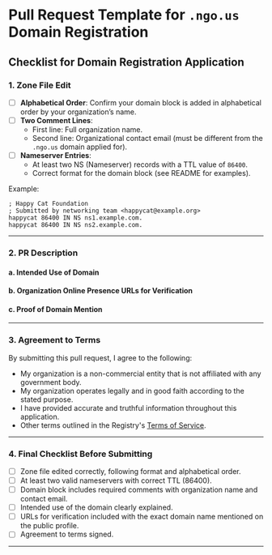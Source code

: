 # Pull Request Template for `.ngo.us` Domain Registration

<!-- 
Thank you for applying to register a domain under the `.ngo.us` namespace. Please follow this template carefully to ensure a smooth review and approval process. Pull requests that do not meet the guidelines will be delayed or rejected.

Each section below contains instructions that you need to complete. Make sure to provide the required information in the relevant sections. These instructions are only visible when editing the pull request and will not appear in the final submission.
-->

## Checklist for Domain Registration Application

### 1. Zone File Edit
<!-- 
Ensure that the zone file (`db.ngo.us`) is edited according to the instructions in the README. Each domain block should be in alphabetical order by your organization’s name. Don't forget to include two comment lines with your organization's name and contact email. 
-->
- [ ] **Alphabetical Order**: Confirm your domain block is added in alphabetical order by your organization’s name.
- [ ] **Two Comment Lines**: 
  - First line: Full organization name.
  - Second line: Organizational contact email (must be different from the `.ngo.us` domain applied for).
- [ ] **Nameserver Entries**:
  - At least two NS (Nameserver) records with a TTL value of `86400`.
  - Correct format for the domain block (see README for examples).

Example:
```
; Happy Cat Foundation
; Submitted by networking team <happycat@example.org>
happycat 86400 IN NS ns1.example.com.
happycat 86400 IN NS ns2.example.com.
```

---

### 2. PR Description

#### a. **Intended Use of Domain**
<!-- 
Please provide as much detail as possible on how you intend to use the domain. This will help us understand the purpose of your application. The more detailed your explanation, the better.

- **Example**:  
  "We intend to use `happycat.ngo.us` to promote awareness and resources for stray cat care in our local community. The domain will host a website where visitors can learn about our work, make donations, and access our contact information."
-->



#### b. **Organization Online Presence URLs for Verification**
<!-- 
List the URLs where your organization’s online presence can be verified (e.g., social media profiles, website). These URLs should provide sufficient information about your organization’s mission and activities.

- **Example**:
  - Facebook: https://facebook.com/happycatfoundation
  - Twitter: https://twitter.com/happycatngo
-->



#### c. **Proof of Domain Mention**
<!-- 
Provide the specific URL or screenshot where the exact domain name (e.g., `happycat.ngo.us`) is mentioned on your social media or website. This will help us verify your ownership and intent to use the domain.

- **Example**:
  - Twitter bio: “Our upcoming website at happycat.ngo.us”
-->



---

### 3. Agreement to Terms
<!-- 
By submitting this pull request, you are agreeing to the terms outlined in our terms of service. Please sign the agreement below by filling in your name and organization. 
-->
By submitting this pull request, I agree to the following:
- My organization is a non-commercial entity that is not affiliated with any government body.
- My organization operates legally and in good faith according to the stated purpose.
- I have provided accurate and truthful information throughout this application.
- Other terms outlined in the Registry's [Terms of Service](https://nic.ngo.us/terms-of-service/).

<!--
**Sign the agreement by typing the following below:**
I, [Your Full Name], on behalf of [Your Organization Name], agree to the terms and conditions outlined above.
-->



---

### 4. Final Checklist Before Submitting

<!-- 
Ensure that all required steps are completed. This checklist helps prevent common issues that may delay the review process.
-->
- [ ] Zone file edited correctly, following format and alphabetical order.
- [ ] At least two valid nameservers with correct TTL (86400).
- [ ] Domain block includes required comments with organization name and contact email.
- [ ] Intended use of the domain clearly explained.
- [ ] URLs for verification included with the exact domain name mentioned on the public profile.
- [ ] Agreement to terms signed.

---

<!-- 
### 5. Monitor the PR

Once the pull request is submitted, you will need to monitor it for feedback and ensure that all automated checks pass. PRs with failing checks will not be processed. Keep an eye on your PR in case changes are requested.

Once your PR is approved and merged, please allow up to 48 hours for DNS changes to propagate.

Thank you for choosing `.ngo.us`!
-->